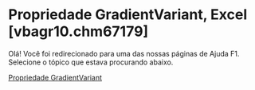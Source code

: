 
# Propriedade GradientVariant, Excel [vbagr10.chm67179]

Olá! Você foi redirecionado para uma das nossas páginas de Ajuda F1. Selecione o tópico que estava procurando abaixo.

[Propriedade GradientVariant](http://msdn.microsoft.com/library/7aa7c237-9dc7-8588-6b19-68b98f2a3662%28Office.15%29.aspx)
